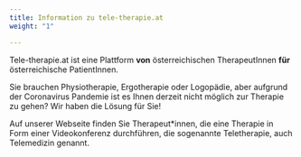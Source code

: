 ```yaml
---
title: Information zu tele-therapie.at
weight: "1"

---
```

Tele-therapie.at ist eine Plattform **von** österreichischen TherapeutInnen **für** österreichische PatientInnen.

Sie brauchen Physiotherapie, Ergotherapie oder Logopädie, aber aufgrund der Coronavirus Pandemie ist es Ihnen derzeit nicht möglich zur Therapie zu gehen? Wir haben die Lösung für Sie!

<!--more-->

Auf unserer Webseite finden Sie Therapeut*innen, die eine Therapie in Form einer Videokonferenz  durchführen, die sogenannte Teletherapie, auch Telemedizin genannt.
